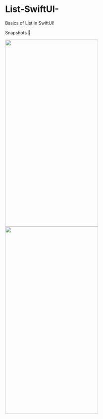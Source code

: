 # List-SwiftUI-
Basics of List in SwiftUI!

Snapshots 📸

<img src="https://user-images.githubusercontent.com/56252259/116546356-2416a700-a90f-11eb-9dd8-cbfb486c9104.png" width="300" height="600" /><img src="https://user-images.githubusercontent.com/56252259/116546360-24af3d80-a90f-11eb-9141-0c67917698f5.png" width="300" height="600" />
